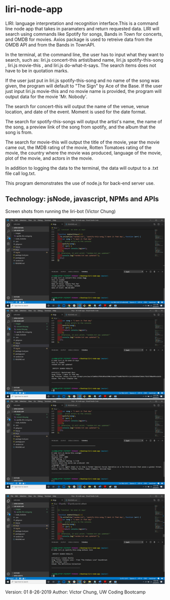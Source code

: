 # liri-node-app
LIRI: language interpretation and recognition interface.This is a command line node app that takes in paramaters and return requested data. LIRI will search using commands like Spotify for songs, Bands in Town for concerts, and OMDB for movies. Axios package is used to retreive data from the OMDB API and from the Bands in TownAPI. 

In the terminal, at the command line, the user has to input what they want to search, such as: liri.js concert-this artist/band name, liri.js spotify-this-song , liri.js movie-this , and liri.js do-what-it-says. The search items does not have to be in quotation marks.

If the user just put in liri.js spotify-this-song and no name of the song was given, the program will default to "The Sign" by Ace of the Base. If the user just input liri.js movie-this and no movie name is provided, the program will output data for the movie 'Mr. Nobody'.

The search for concert-this will output the name of the venue, venue location, and date of the event. Moment is used for the date format.

The search for spotify-this-songs will output the artist's name, the name of the song, a preview link of the song from spotify, and the album that the song is from.

The search for movie-this will output the title of the movie, year the movie came out, the IMDB rating of the movie, Rotten Tomatoes rating of the movie, the country where the movie was produced, language of the movie, plot of the movie, and actors in the movie.

In addition to logging the data to the terminal, the data will output to a .txt file call log.txt.

This program demonstrates the use of node.js for back-end server use.   

Technology:
jsNode, javascript, NPMs and APIs
----------------------------------------------------------------------------------------------------
Screen shots from running the liri-bot (Victor Chung)

![images](https://github.com/vkcgithub2019/liri-node-app/blob/master/images/concert-this.png?raw=true)
![images](https://github.com/vkcgithub2019/liri-node-app/blob/master/images/do-what-it-says.png?raw=true)
![images](https://github.com/vkcgithub2019/liri-node-app/blob/master/images/movie-this.png?raw=true)

![images](https://github.com/vkcgithub2019/liri-node-app/blob/master/images/spotify-this-song.png?raw=true)


Version: 01 8-26-2019 
Author: Victor Chung, UW Coding Bootcamp


